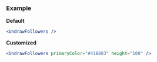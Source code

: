 ### Example

**Default**
```jsx
<UndrawFollowers />
```

**Customized**
```jsx
<UndrawFollowers primaryColor="#41B883" height="100" />
```
